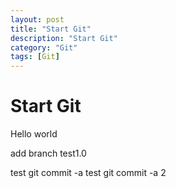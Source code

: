 ```yaml
---
layout: post
title: "Start Git"
description: "Start Git"
category: "Git"
tags: [Git]
---
```



# Start Git
 Hello world

add branch test1.0

test git commit -a
test git commit -a 2
